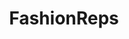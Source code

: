 ---
title: FashionReps
crosslinks:
- Repsneakers
- DesignerReps
- cssbuy
- youtubefactsbot
- streetwear
- CoutureReps
- supremeclothing
- chanzhfsneakers
- tmsbmeta
- RepLadies
- RepTime
- RepGuides
- FashionRepsBST
- john_yukis_bots
- youtubot
- eureplica
- alotabot
- Muks_store
- TaobaoGuides
- EricSneakers
---